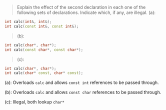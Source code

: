 > Explain the effect of the second declaration in each one of the following sets of declarations. Indicate which, if any, are illegal.
> (a):
```cpp
int calc(int&, int&);
int calc(const int&, const int&);
```
> (b):
```cpp
int calc(char*, char*);
int calc(const char*, const char*);
```
> (c):
```cpp
int calc(char*, char*);
int calc(char* const, char* const);
```

(a): Overloads `calc` and allows `const int` references to be passed through.

(b): Overloads `calc` and allows `const char` references to be passed through.

(c): Illegal, both lookup `char*`
